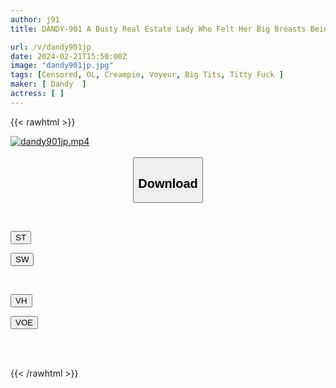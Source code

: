 ```yaml
---
author: j91
title: DANDY-901 A Busty Real Estate Lady Who Felt Her Big Breasts Being Rubbed During A Preview Cannot Refuse Even If She Is Fucked Raw VOL.2

url: /v/dandy901jp
date: 2024-02-21T15:50:00Z
image: "dandy901jp.jpg"
tags: [Censored, OL, Creampie, Voyeur, Big Tits, Titty Fuck	]
maker: [ Dandy  ]
actress: [ ]
---
```



{{< rawhtml >}}

<div class="video" data-videoid="b16Q92kZgwiKKg">
    <a href="javascript:;">
        <img src="/v/dandy901jp/dandy901jp.jpg" width="WIDTH" height="HEIGHT" alt="dandy901jp.mp4" loading="lazy">
    </a>
</div>

<script type="text/javascript" src="https://j91.asia/asset/on-demand-st.js"></script>

<br>
  <link rel="stylesheet" href="https://j91.asia/asset/bs5.css">
  
  <center>
  <button class="btn btn-primary" type="button" data-bs-toggle="collapse" data-bs-target=".multi-collapse" aria-expanded="false" aria-controls="multiCollapseExample1 multiCollapseExample2"><h2>Download</h2></button></center>
</p>
<div class="row">
  <div class="col">
    <div class="collapse multi-collapse" id="multiCollapseExample1">
      <div class="card card-body">
	      	      <br>
<div class="buttons">  
<p><a href="https://streamtape.to/v/b16Q92kZgwiKKg" target="_blank"><button class="btn-hover color-3"><i class="fa fa-download"></i> ST</button></a></p>
<p><a href="https://cdnwish.com/5umrv2c5q4s4" target="_blank"><button class="btn-hover color-2"><i class="fa fa-download"></i> SW</button></a></p></div>
    </div>
  </div>
</div>
  <div class="col">
    <div class="collapse multi-collapse" id="multiCollapseExample2">
      <div class="card card-body">
	      <br>
<div class="buttons">
<p><a href="https://vidhidepro.com/f/0gp7suhm4r7i"><button class="btn-hover color-9"><i class="fa fa-download"></i> VH</button></a></p>
<p><a href="https://voe.sx/ejs3ezii5t1r"><button class="btn-hover color-8"><i class="fa fa-download"></i> VOE</button></a></p></div>
<br><br>
      </div>
    </div>
  </div>
</div>

{{< /rawhtml >}}